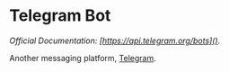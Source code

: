 # Telegram Bot

*Official Documentation: [https://api.telegram.org/bots]()*.

Another messaging platform, [Telegram](https://telegram.org). 